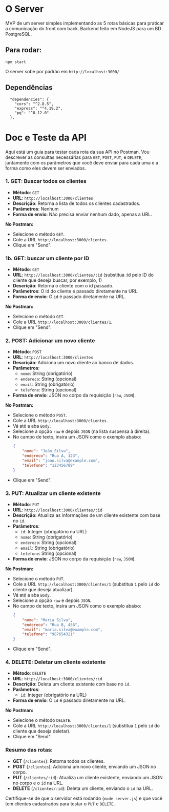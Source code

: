 # O Server

MVP de um server simples implementando as 5 rotas básicas para praticar a comunicação do front com back. Backend feito em NodeJS para um BD PostgreSQL.

## Para rodar:
```
npm start 
```

O server sobe por padrão em `http://localhost:3000/`

## Dependências
```
  "dependencies": {
    "cors": "^2.8.5",
    "express": "^4.19.2",
    "pg": "^8.12.0"
  },
```


# Doc e Teste da API
Aqui está um guia para testar cada rota da sua API no Postman. Vou descrever as consultas necessárias para `GET`, `POST`, `PUT`, e `DELETE`, juntamente com os parâmetros que você deve enviar para cada uma e a forma como eles devem ser enviados.

### 1. **GET: Buscar todos os clientes**
   - **Método**: `GET`
   - **URL**: `http://localhost:3000/clientes`
   - **Descrição**: Retorna a lista de todos os clientes cadastrados.
   - **Parâmetros**: Nenhum
   - **Forma de envio**: Não precisa enviar nenhum dado, apenas a URL.

   **No Postman:**
   - Selecione o método `GET`.
   - Cole a URL `http://localhost:3000/clientes`.
   - Clique em "Send".

### 1b. **GET: buscar um cliente por ID**
   - **Método**: `GET`
   - **URL**: `http://localhost:3000/clientes/:id` (substitua :id pelo ID do cliente que deseja buscar, por exemplo, 1)
   - **Descrição**: Retorna o cliente com o id passado.
   - **Parâmetros**: O id do cliente é passado diretamente na URL.
   - **Forma de envio**: O `id` é passado diretamente na URL.

   **No Postman:**
   - Selecione o método `GET`.
   - Cole a URL `http://localhost:3000/clientes/1`.
   - Clique em "Send".


### 2. **POST: Adicionar um novo cliente**
   - **Método**: `POST`
   - **URL**: `http://localhost:3000/clientes`
   - **Descrição**: Adiciona um novo cliente ao banco de dados.
   - **Parâmetros**:
     - `nome`: String (obrigatório)
     - `endereco`: String (opcional)
     - `email`: String (obrigatório)
     - `telefone`: String (opcional)
   - **Forma de envio**: JSON no corpo da requisição (`raw`, `JSON`).

   **No Postman:**
   - Selecione o método `POST`.
   - Cole a URL `http://localhost:3000/clientes`.
   - Vá até a aba `Body`.
   - Selecione a opção `raw` e depois `JSON` (na lista suspensa à direita).
   - No campo de texto, insira um JSON como o exemplo abaixo:
     ```json
     {
         "nome": "João Silva",
         "endereco": "Rua A, 123",
         "email": "joao.silva@example.com",
         "telefone": "123456789"
     }
     ```
   - Clique em "Send".

### 3. **PUT: Atualizar um cliente existente**
   - **Método**: `PUT`
   - **URL**: `http://localhost:3000/clientes/:id`
   - **Descrição**: Atualiza as informações de um cliente existente com base no `id`.
   - **Parâmetros**:
     - `id`: Integer (obrigatório na URL)
     - `nome`: String (obrigatório)
     - `endereco`: String (opcional)
     - `email`: String (obrigatório)
     - `telefone`: String (opcional)
   - **Forma de envio**: JSON no corpo da requisição (`raw`, `JSON`).

   **No Postman:**
   - Selecione o método `PUT`.
   - Cole a URL `http://localhost:3000/clientes/1` (substitua `1` pelo `id` do cliente que deseja atualizar).
   - Vá até a aba `Body`.
   - Selecione a opção `raw` e depois `JSON`.
   - No campo de texto, insira um JSON como o exemplo abaixo:
     ```json
     {
         "nome": "Maria Silva",
         "endereco": "Rua B, 456",
         "email": "maria.silva@example.com",
         "telefone": "987654321"
     }
     ```
   - Clique em "Send".

### 4. **DELETE: Deletar um cliente existente**
   - **Método**: `DELETE`
   - **URL**: `http://localhost:3000/clientes/:id`
   - **Descrição**: Deleta um cliente existente com base no `id`.
   - **Parâmetros**:
     - `id`: Integer (obrigatório na URL)
   - **Forma de envio**: O `id` é passado diretamente na URL.

   **No Postman:**
   - Selecione o método `DELETE`.
   - Cole a URL `http://localhost:3000/clientes/1` (substitua `1` pelo `id` do cliente que deseja deletar).
   - Clique em "Send".

### Resumo das rotas:

- **GET** (`/clientes`): Retorna todos os clientes.
- **POST** (`/clientes`): Adiciona um novo cliente, enviando um JSON no corpo.
- **PUT** (`/clientes/:id`): Atualiza um cliente existente, enviando um JSON no corpo e o `id` na URL.
- **DELETE** (`/clientes/:id`): Deleta um cliente, enviando o `id` na URL.

Certifique-se de que o servidor está rodando (`node server.js`) e que você tem clientes cadastrados para testar o `PUT` e `DELETE`. 